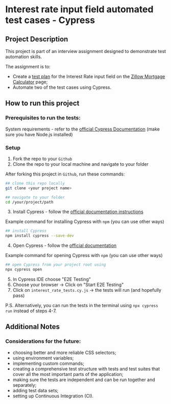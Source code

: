 # Interest rate input field automated test cases - Cypress

## Project Description

This project is part of an interview assignment designed to demonstrate test automation skills.

The assignment is to:
- Create a [test plan](https://docs.google.com/spreadsheets/d/1uuKeqUgh16yLjZ94JiYwaf3m596AqGC-yljasN1PQw8/edit?usp=sharing) for the Interest Rate input field on the [Zillow Mortgage Calculator](https://www.zillow.com/mortgage-calculator/) page;
- Automate two of the test cases using Cypress. 

## How to run this project

### Prerequisites to run the tests: 
System requirements - refer to the [official Cypress Documentation](https://docs.cypress.io/guides/getting-started/installing-cypress#System-requirements) (make sure you have Node.js installed)

### Setup 

1. Fork the repo to your `Github`
2. Clone the repo to your local machine and navigate to your folder

After forking this project in `Github`, run these commands:

```bash
## clone this repo locally
git clone <your project name>

## navigate to your folder
cd /your/project/path
```

3. Install Cypress - follow the [official documentation instructions ](https://docs.cypress.io/guides/getting-started/installing-cypress#Installing)

Example command for installing Cypress with `npm` (you can use other ways)

```bash
## install Cypress
npm install cypress --save-dev
```

4. Open Cypress - follow the [official documentation](https://docs.cypress.io/guides/getting-started/installing-cypress#Installing)

Example command for opening Cypress with `npm` (you can use other ways)
   
```bash
## open Cypress from your project root using
npx cypress open
```
5. In Cypress IDE choose "E2E Testing"
6. Choose your browser -> Click on "Start E2E Testing"
7. Click on `interest_rate_tests.cy.js` -> the tests will run (and hopefully pass)

P.S. Alternatively, you can run the tests in the terminal using `npx cypress run` instead of steps 4-7.

## Additional Notes

### Considerations for the future: 
- choosing better and more reliable CSS selectors;
- using environment variables;
- implementing custom commands;
- creating a comprehensive test structure with tests and test suites that cover all the most important parts of the application;
- making sure the tests are independent and can be run together and separately;
- adding test data sets; 
- setting up Continuous Integration (CI).
